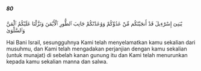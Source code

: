 ##### 80

<span class="ayah">يَٰبَنِىٓ إِسْرَٰٓءِيلَ قَدْ أَنجَيْنَٰكُم مِّنْ عَدُوِّكُمْ وَوَٰعَدْنَٰكُمْ جَانِبَ ٱلطُّورِ ٱلْأَيْمَنَ وَنَزَّلْنَا عَلَيْكُمُ ٱلْمَنَّ وَٱلسَّلْوَىٰ</span>

<span class="ayah_translation">Hai Bani Israil, sesungguhnya Kami telah menyelamatkan kamu sekalian dari musuhmu, dan Kami telah mengadakan perjanjian dengan kamu sekalian (untuk munajat) di sebelah kanan gunung itu dan Kami telah menurunkan kepada kamu sekalian manna dan salwa.</span>
